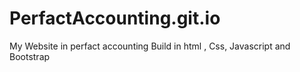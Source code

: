 # PerfactAccounting.git.io
My Website in perfact accounting Build in html , Css, Javascript and Bootstrap
